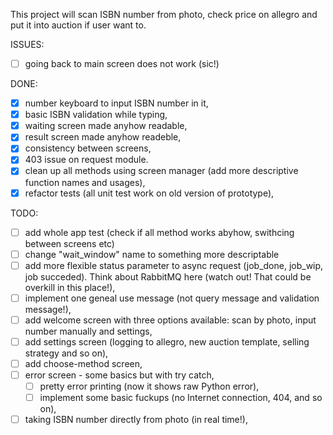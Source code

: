 This project will scan ISBN number from photo, check price on allegro and put it into auction if
user want to.

ISSUES:
 - [ ] going back to main screen does not work (sic!)

DONE:
 - [x] number keyboard to input ISBN number in it,
 - [x] basic ISBN validation while typing,
 - [x] waiting screen made anyhow readable,
 - [x] result screen made anyhow readeble,
 - [x] consistency between screens,
 - [x] 403 issue on request module.
 - [x] clean up all methods using screen manager (add more descriptive function names and usages),
 - [x] refactor tests (all unit test work on old version of prototype),

TODO:
 - [ ] add whole app test (check if all method works abyhow, swithcing between screens etc)
 - [ ] change "wait_window" name to something more descriptable
 - [ ] add more flexible status parameter to async request (job_done, job_wip, job succeded). Think about RabbitMQ here (watch out! That could be overkill in this place!),
 - [ ] implement one geneal use message (not query message and validation message!),
 - [ ] add welcome screen with three options available: scan by photo, input number manually and settings,
 - [ ] add settings screen (logging to allegro, new auction template, selling strategy and so on),
 - [ ] add choose-method screen,
 - [ ] error screen - some basics but with try catch,
   - [ ] pretty error printing (now it shows raw Python error),
   - [ ] implement some basic fuckups (no Internet connection, 404, and so on),
 - [ ] taking ISBN number directly from photo (in real time!),

